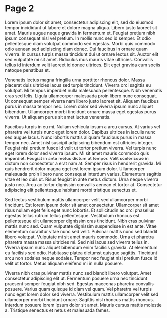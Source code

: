 # Page 2

Lorem ipsum dolor sit amet, consectetur adipiscing elit, sed do eiusmod tempor incididunt ut labore et dolore magna aliqua. Libero justo laoreet sit amet. Mauris augue neque gravida in fermentum et. Feugiat pretium nibh ipsum consequat nisl vel pretium. In mollis nunc sed id semper. Et odio pellentesque diam volutpat commodo sed egestas. Morbi quis commodo odio aenean sed adipiscing diam donec. Dui faucibus in ornare quam viverra. In cursus turpis massa tincidunt dui ut ornare lectus sit. Auctor elit sed vulputate mi sit amet. Ridiculus mus mauris vitae ultricies. Convallis tellus id interdum velit laoreet id donec ultrices. Elit eget gravida cum sociis natoque penatibus et.

Venenatis lectus magna fringilla urna porttitor rhoncus dolor. Massa placerat duis ultricies lacus sed turpis tincidunt. Viverra orci sagittis eu volutpat. Mi tempus imperdiet nulla malesuada pellentesque. Nibh venenatis cras sed felis. Ligula ullamcorper malesuada proin libero nunc consequat. Ut consequat semper viverra nam libero justo laoreet sit. Aliquam faucibus purus in massa tempor nec. Lorem dolor sed viverra ipsum nunc aliquet bibendum. Ullamcorper morbi tincidunt ornare massa eget egestas purus viverra. Ut aliquam purus sit amet luctus venenatis.

Faucibus turpis in eu mi. Nullam vehicula ipsum a arcu cursus. At varius vel pharetra vel turpis nunc eget lorem dolor. Dapibus ultrices in iaculis nunc sed augue lacus. Nunc lobortis mattis aliquam faucibus purus in massa tempor nec. Amet nisl suscipit adipiscing bibendum est ultricies integer. Feugiat nisl pretium fusce id velit ut tortor pretium viverra. Vel turpis nunc eget lorem dolor sed viverra ipsum. Mi sit amet mauris commodo quis imperdiet. Feugiat in ante metus dictum at tempor. Velit scelerisque in dictum non consectetur a erat nam at. Semper risus in hendrerit gravida. Mi quis hendrerit dolor magna eget est lorem ipsum dolor. Ullamcorper malesuada proin libero nunc consequat interdum varius. Elementum sagittis vitae et leo duis ut. Risus feugiat in ante metus dictum. Urna neque viverra justo nec. Arcu ac tortor dignissim convallis aenean et tortor at. Consectetur adipiscing elit pellentesque habitant morbi tristique senectus et.

Sed lectus vestibulum mattis ullamcorper velit sed ullamcorper morbi tincidunt. Est lorem ipsum dolor sit amet consectetur. Ullamcorper sit amet risus nullam eget felis eget nunc lobortis. Et sollicitudin ac orci phasellus egestas tellus rutrum tellus pellentesque. Vestibulum rhoncus est pellentesque elit ullamcorper dignissim cras tincidunt. Nibh cras pulvinar mattis nunc sed. Quam vulputate dignissim suspendisse in est ante. Vitae elementum curabitur vitae nunc sed velit. Pulvinar mattis nunc sed blandit libero volutpat. Vulputate mi sit amet mauris commodo. Urna et pharetra pharetra massa massa ultricies mi. Sed nisi lacus sed viverra tellus in. Viverra ipsum nunc aliquet bibendum enim facilisis gravida. At elementum eu facilisis sed odio. Habitasse platea dictumst quisque sagittis. Tincidunt arcu non sodales neque sodales. Tempor nec feugiat nisl pretium fusce id velit ut tortor. Metus aliquam eleifend mi in nulla posuere.

Viverra nibh cras pulvinar mattis nunc sed blandit libero volutpat. Amet consectetur adipiscing elit ut. Fermentum posuere urna nec tincidunt praesent semper feugiat nibh sed. Egestas maecenas pharetra convallis posuere. Varius quam quisque id diam vel quam. Vel pharetra vel turpis nunc eget lorem dolor sed viverra. Vestibulum mattis ullamcorper velit sed ullamcorper morbi tincidunt ornare. Sagittis nisl rhoncus mattis rhoncus. Interdum posuere lorem ipsum dolor sit amet. Mauris cursus mattis molestie a. Tristique senectus et netus et malesuada fames.